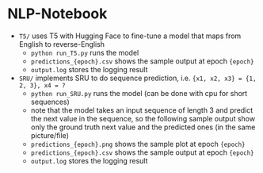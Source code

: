 # NLP-Notebook

- `T5/` uses T5 with Hugging Face to fine-tune a model that maps from English to reverse-English
    - `python run_T5.py` runs the model
    - `predictions_{epoch}.csv` shows the sample output at epoch `{epoch}`
    - `output.log` stores the logging result
- `SRU/` implements SRU to do sequence prediction, i.e. `{x1, x2, x3} = {1, 2, 3}, x4 = ?`
    - `python run_SRU.py` runs the model (can be done with cpu for short sequences)
    - note that the model takes an input sequence of length 3 and predict the next value in the sequence, so the following sample output show only the ground truth next value and the predicted ones (in the same picture/file)
    - `predictions_{epoch}.png` shows the sample plot at epoch `{epoch}`
    - `predictions_{epoch}.csv` shows the sample output at epoch `{epoch}`
    - `output.log` stores the logging result
